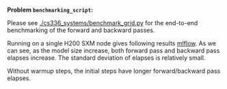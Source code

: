 **Problem `benchmarking_script`:**

Please see [./cs336_systems/benchmark_grid.py](./cs336_systems/benchmark_grid.py) for
the end-to-end benchmarking of the forward and backward passes.

Running on a single H200 SXM node gives following results [mlflow](https://mlflow.sutroplanet.com/#/compare-runs?runs=[%22d4002721711e4d068c96b198ea7248d6%22,%223721f86d926c49499237b94bc80f5f71%22,%22676ade9594d14b5083c809b2819c2f30%22,%22cde59887fc694de1ac7fac76b12f217e%22,%22da1852caa3504bcb9ee5de52d241d4c8%22]&experiments=[%22131%22]). As we can see, as the model size increase, both forward pass and backward pass elapses increase. The standard deviation of elapses is relatively small.

Without warmup steps, the initial steps have longer forward/backward pass elapses. 



